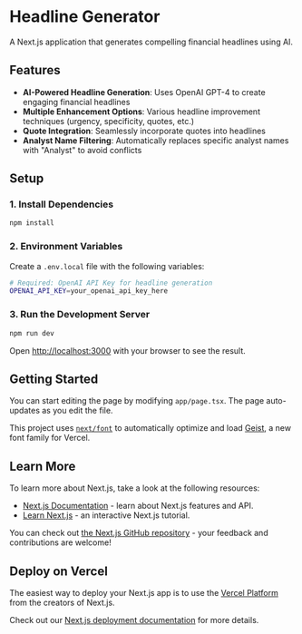 # Headline Generator

A Next.js application that generates compelling financial headlines using AI.

## Features

- **AI-Powered Headline Generation**: Uses OpenAI GPT-4 to create engaging financial headlines
- **Multiple Enhancement Options**: Various headline improvement techniques (urgency, specificity, quotes, etc.)
- **Quote Integration**: Seamlessly incorporate quotes into headlines
- **Analyst Name Filtering**: Automatically replaces specific analyst names with "Analyst" to avoid conflicts

## Setup

### 1. Install Dependencies

```bash
npm install
```

### 2. Environment Variables

Create a `.env.local` file with the following variables:

```bash
# Required: OpenAI API Key for headline generation
OPENAI_API_KEY=your_openai_api_key_here
```

### 3. Run the Development Server

```bash
npm run dev
```

Open [http://localhost:3000](http://localhost:3000) with your browser to see the result.

## Getting Started

You can start editing the page by modifying `app/page.tsx`. The page auto-updates as you edit the file.

This project uses [`next/font`](https://nextjs.org/docs/app/building-your-application/optimizing/fonts) to automatically optimize and load [Geist](https://vercel.com/font), a new font family for Vercel.

## Learn More

To learn more about Next.js, take a look at the following resources:

- [Next.js Documentation](https://nextjs.org/docs) - learn about Next.js features and API.
- [Learn Next.js](https://nextjs.org/learn) - an interactive Next.js tutorial.

You can check out [the Next.js GitHub repository](https://github.com/vercel/next.js) - your feedback and contributions are welcome!

## Deploy on Vercel

The easiest way to deploy your Next.js app is to use the [Vercel Platform](https://vercel.com/new?utm_medium=default-template&filter=next.js&utm_source=create-next-app&utm_campaign=create-next-app-readme) from the creators of Next.js.

Check out our [Next.js deployment documentation](https://nextjs.org/docs/app/building-your-application/deploying) for more details.

